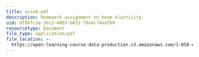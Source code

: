 ```yaml
---
title: assn9.pdf
description: Homework assignment on beam elasticity.
uid: df86fc3a-3ec2-4865-b833-f8e4c74aafb9
resourcetype: Document
file_type: application/pdf
file_location: >-
  https://open-learning-course-data-production.s3.amazonaws.com/1-050-engineering-mechanics-i-fall-2007/df86fc3a3ec24865b833f8e4c74aafb9_assn9.pdf
---
```

